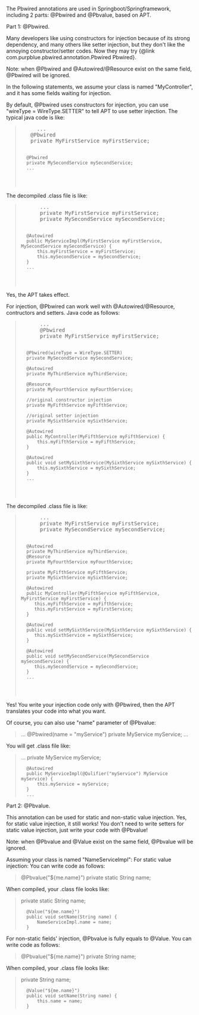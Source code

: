 The Pbwired annotations are used in Springboot/Springframework, including 2 parts: @Pbwired and @Pbvalue, based on APT.

Part 1: @Pbwired.

Many developers like using constructors for injection because of its strong dependency, and many others like setter injection, but they don't
  like the annoying constructor/setter codes. Now they may try {@link com.purpblue.pbwired.annotation.Pbwired Pbwired}.
 
Note: when @Pbwired and @Autowired/@Resource exist on the same field, @Pbwired will be ignored.
 
In the following statements, we assume your class is named "MyController",
  and it has some fields waiting for injection.
 
  By default, @Pbwired uses constructors for injection, you can use "wireType = WireType.SETTER" to tell APT to use setter injection. The typical java code is like:
  <blockquote>
     <pre>
     ...
   @Pbwired
   private MyFirstService myFirstService;
 
      @Pbwired
      private MySecondService mySecondService;
      ...
  </pre></blockquote>
 
  The decompiled .class file is like:
  <blockquote><pre>
      ...
      private MyFirstService myFirstService;
      private MySecondService mySecondService;
 
      @Autowired
      public MyServiceImpl(MyFirstService myFirstService, MySecondService mySecondService) {
          this.myFirstService = myFirstService;
          this.mySecondService = mySecondService;
      }
      ...
  </pre></blockquote>
  Yes, the APT takes effect.
 
  For injection, @Pbwired can work well with @Autowired/@Resource, contructors and setters.
  Java code as follows:
  <blockquote><pre>
      ...
      @Pbwired
      private MyFirstService myFirstService;
 
      @Pbwired(wireType = WireType.SETTER)
      private MySecondService mySecondService;
 
      @Autowired
      private MyThirdService myThirdService;
 
      @Resource
      private MyFourthService myFourthService;
 
      //original constructor injection
      private MyFifthService myFifthService;
 
      //original setter injection
      private MySixthService mySixthService;
 
      @Autowired
      public MyController(MyFifthService myFifthService) {
          this.myFifthService = myFifthService;
      }
 
      @Autowired
      public void setMySixthService(MySixthService mySixthService) {
          this.mySixthService = mySixthService;
      }
      ...
  </pre></blockquote>
  
  The decompiled .class file is like:
  <blockquote><pre>
      ...
      private MyFirstService myFirstService;
      private MySecondService mySecondService;
  
      @Autowired
      private MyThirdService myThirdService;
      @Resource
      private MyFourthService myFourthService;
      
      private MyFifthService myFifthService;
      private MySixthService mySixthService;

      @Autowired
      public MyController(MyFifthService myFifthService, MyFirstService myFirstService) {
         this.myFifthService = myFifthService;
         this.myFirstService = myFirstService;
      }

      @Autowired
      public void setMySixthService(MySixthService mySixthService) {
         this.mySixthService = mySixthService;
      }
    
      @Autowired
      public void setMySecondService(MySecondService mySecondService) {
         this.mySecondService = mySecondService;
      }
      ...
  </pre></blockquote>
  Yes! You write your injection code only with @Pbwired, then the APT translates your code into what you want.
 
  Of course, you can also use "name" parameter of @Pbvalue:
  <blockquote>
      ...
      @Pbwired(name = "myService")
      private MyService myService;
      ...
  </blockquote>
  You will get .class file like:
  <blockquote>
      ...
      private MyService myService;
 
      @Autowired
      public MyServiceImpl(@Qulifier("myService") MyService myService) {
          this.myService = myService;
      }
      ...
  </blockquote>

Part 2: @Pbvalue.

This annotation can be used for static and non-static value injection. Yes, for static value injection, it still works!
   You don't need to write setters for static value injection, just write your code with @Pbvalue!
 
Note: when @Pbvalue and @Value exist on the same field, @Pbvalue will be ignored.
 
Assuming your class is named "NameServiceImpl":
  For static value injection:
  You can write code as follows:
  <blockquote>
      @Pbvalue("${me.name}")
      private static String name;
  </blockquote>
 
  When compiled, your .class file looks like:
  <blockquote>
      private static String name;
 
      @Value("${me.name}")
      public void setName(String name) {
          NameServiceImpl.name = name;
      }
  </blockquote>
 
  <p>For non-static fields' injection, @Pbvalue is fully equals to @Value.
  You can write code as follows:
  <blockquote>
      @Pbvalue("${me.name}")
      private String name;
  </blockquote>
 
  When compiled, your .class file looks like:
  <blockquote>
      private String name;
 
      @Value("${me.name}")
      public void setName(String name) {
          this.name = name;
      }
  </blockquote>
